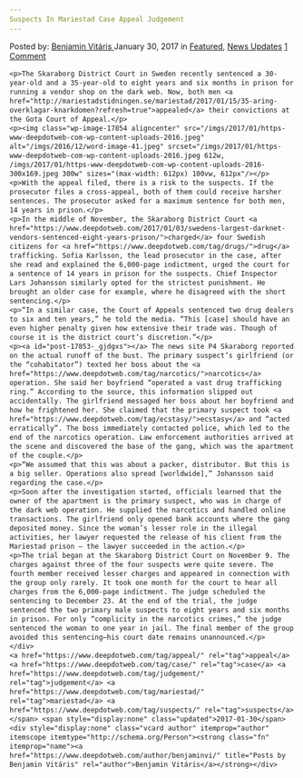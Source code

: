 ```yaml
---
Suspects In Mariestad Case Appeal Judgement
---
```

<article class="post-listing post-17853 post type-post status-publish format-standard has-post-thumbnail hentry  tag-appeal tag-case tag-judgement tag-mariestad tag-suspects">
    <div class="post-inner">
        <span>Posted by: <a href="https://www.deepdotweb.com/author/benjaminvi/" title="">Benjamin Vitáris </a></span>
    <span>January 30, 2017</span>
    <span>in <a href="https://www.deepdotweb.com/category/deepdot-news/" rel="category tag">Featured</a>, <a href="https://www.deepdotweb.com/category/news-updates/" rel="category tag">News Updates</a></span>
    <span><a href="https://www.deepdotweb.com/2017/01/30/suspects-mariestad-case-appeal-judgement/#comments">1 Comment</a></span>
    </p>
    <div class="clear"></div>
    
    <p>The Skaraborg District Court in Sweden recently sentenced a 30-year-old and a 35-year-old to eight years and six months in prison for running a vendor shop on the dark web. Now, both men <a href="http://mariestadstidningen.se/mariestad/2017/01/15/35-aring-overklagar-knarkdomen?refresh=true">appealed</a> their convictions at the Gota Court of Appeal.</p>
    <p><img class="wp-image-17854 aligncenter" src="/imgs/2017/01/https-www-deepdotweb-com-wp-content-uploads-2016.jpeg" alt="/imgs/2016/12/word-image-41.jpeg" srcset="/imgs/2017/01/https-www-deepdotweb-com-wp-content-uploads-2016.jpeg 612w, /imgs/2017/01/https-www-deepdotweb-com-wp-content-uploads-2016-300x169.jpeg 300w" sizes="(max-width: 612px) 100vw, 612px"/></p>
    <p>With the appeal filed, there is a risk to the suspects. If the prosecutor files a cross-appeal, both of them could receive harsher sentences. The prosecutor asked for a maximum sentence for both men, 14 years in prison.</p>
    <p>In the middle of November, the Skaraborg District Court <a href="https://www.deepdotweb.com/2017/01/03/swedens-largest-darknet-vendors-sentenced-eight-years-prison/">charged</a> four Swedish citizens for <a href="https://www.deepdotweb.com/tag/drugs/">drug</a> trafficking. Sofia Karlsson, the lead prosecutor in the case, after she read and explained the 6,000-page indictment, urged the court for a sentence of 14 years in prison for the suspects. Chief Inspector Lars Johansson similarly opted for the strictest punishment. He brought an older case for example, where he disagreed with the short sentencing.</p>
    <p>“In a similar case, the Court of Appeals sentenced two drug dealers to six and ten years,” he told the media. “This [case] should have an even higher penalty given how extensive their trade was. Though of course it is the district court’s discretion.”</p>
    <p><a id="post-17853-_gjdgxs"></a> The news site P4 Skaraborg reported on the actual runoff of the bust. The primary suspect’s girlfriend (or the “cohabitator”) texted her boss about the <a href="https://www.deepdotweb.com/tag/narcotics/">narcotics</a> operation. She said her boyfriend “operated a vast drug trafficking ring.” According to the source, this information slipped out accidentally. The girlfriend messaged her boss about her boyfriend and how he frightened her. She claimed that the primary suspect took <a href="https://www.deepdotweb.com/tag/ecstasy/">ecstasy</a> and “acted erratically”. The boss immediately contacted police, which led to the end of the narcotics operation. Law enforcement authorities arrived at the scene and discovered the base of the gang, which was the apartment of the couple.</p>
    <p>“We assumed that this was about a packer, distributor. But this is a big seller. Operations also spread [worldwide],” Johansson said regarding the case.</p>
    <p>Soon after the investigation started, officials learned that the owner of the apartment is the primary suspect, who was in charge of the dark web operation. He supplied the narcotics and handled online transactions. The girlfriend only opened bank accounts where the gang deposited money. Since the woman’s lesser role in the illegal activities, her lawyer requested the release of his client from the Mariestad prison – the lawyer succeeded in the action.</p>
    <p>The trial began at the Skaraborg District Court on November 9. The charges against three of the four suspects were quite severe. The fourth member received lesser charges and appeared in connection with the group only rarely. It took one month for the court to hear all charges from the 6,000-page indictment. The judge scheduled the sentencing to December 23. At the end of the trial, the judge sentenced the two primary male suspects to eight years and six months in prison. For only “complicity in the narcotics crimes,” the judge sentenced the woman to one year in jail. The final member of the group avoided this sentencing—his court date remains unannounced.</p>
    </div>
    <a href="https://www.deepdotweb.com/tag/appeal/" rel="tag">appeal</a> <a href="https://www.deepdotweb.com/tag/case/" rel="tag">case</a> <a href="https://www.deepdotweb.com/tag/judgement/" rel="tag">judgement</a> <a href="https://www.deepdotweb.com/tag/mariestad/" rel="tag">mariestad</a> <a href="https://www.deepdotweb.com/tag/suspects/" rel="tag">suspects</a></span> <span style="display:none" class="updated">2017-01-30</span>
    <div style="display:none" class="vcard author" itemprop="author" itemscope itemtype="http://schema.org/Person"><strong class="fn" itemprop="name"><a href="https://www.deepdotweb.com/author/benjaminvi/" title="Posts by Benjamin Vitáris" rel="author">Benjamin Vitáris</a></strong></div>
    
